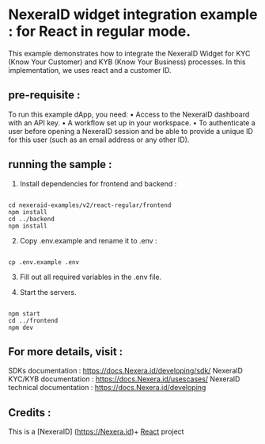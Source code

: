 
NexeraID widget integration example : for React in regular mode. 
===========================================================

This example demonstrates how to integrate the NexeraID Widget for KYC (Know Your Customer) and KYB (Know Your Business) processes. In this implementation, we uses react and a customer ID. 

## pre-requisite :

To run this example dApp, you need:
	•	Access to the NexeraID dashboard with an API key.
	•	A workflow set up in your workspace.
	•	To authenticate a user before opening a NexeraID session and be able to provide a unique ID for this user (such as an email address or any other ID).


## running the sample :

1. Install dependencies for frontend and backend :

~~~~

cd nexeraid-examples/v2/react-regular/frontend 
npm install
cd ../backend
npm install

~~~~

2) Copy .env.example and rename it to .env :

~~~~

cp .env.example .env 

~~~~

3) Fill out all required variables in the .env file.

4) Start the servers.

~~~~

npm start
cd ../frontend
npm dev

~~~~

## For more details, visit : 

SDKs documentation : https://docs.Nexera.id/developing/sdk/
NexeraID KYC/KYB documentation : https://docs.Nexera.id/usescases/
NexeraID technical documentation :   https://docs.Nexera.id/developing

## Credits :

This is a [NexeraID] (https://Nexera.id)+ [React](https://react.dev/) project